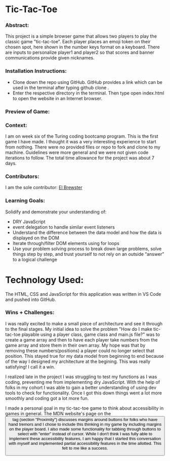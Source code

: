 # Tic-Tac-Toe
### Abstract:
This project is a simple browser game that allows two players to play the classic game "tic-tac-toe". Each player places an emoji token on their chosen spot, here shown in the number keys format on a keyboard. There are inputs to personalize player1 and player2 so that scores and banner communications provide given nicknames.

### Installation Instructions:
* Clone down the repo using GitHub. GitHub provides a link which can be used in the terminal after typing github clone <cloned link from GitHub>. 
* Enter the respective directory in the terminal. Then type open index.html to open the website in an Internet browser.​

### Preview of Game:

### Context:
I am on week six of the Turing coding bootcamp program. This is the first game I have made. I thought it was a very interesting experience to start from nothing. There were no provided files or repo to fork and clone to my machine. Guidelines were more general and we were not given code iterations to follow. The total time allowance for the project was about 7 days.

### Contributors:
I am the sole contributor:
[El Brewster](https://github.com/ElBrewster)

### Learning Goals:
Solidify and demonstrate your understanding of:
* DRY JavaScript
* event delegation to handle similar event listeners
* Understand the difference between the data model and how the data is displayed on the DOM
* Iterate through/filter DOM elements using for loops
* Use your problem solving process to break down large problems, solve things step by step, and trust yourself to not rely on an outside “answer” to a logical challenge

# Technology Used:
The HTML, CSS and JavaScript for this application was written in VS Code and pushed into GitHub.

### Wins + Challenges:
I was really excited to make a small piece of architecture and see it through to the final stages. My initial idea to solve the problem "How do I make tic-tac-toe playable using a player class, game class and main.js file?" was to create a game array and then to have each player take numbers from the game array and store them in their own array. My hope was that by removing these numbers(positions) a player could no longer select that position. This stayed true for my data model from beginning to end because of the way I designed my architecture at the begining. This was really satisfying! I call it a win.

I realized late in the project I was struggling to test my functions as I was coding, preventing me from implementing dry JavaScript. With the help of folks in my cohort I was able to gain a better understanding of using dev tools to check for functionality. Once I got this down things went a lot more smoothly and coding got a lot more fun.

I made a personal goal in my tic-tac-toe game to think about accessibility in games in general. The MDN website's page on the <button> tag (section "Proximity") discusses margins around buttons for folks who have hand tremors and I chose to include this thinking in my game by including margins on the player board. I also made some functionality for tabbing through buttons to select with "enter" instead of cursor. While I don't think I was fully able to implement these accessibility features, I am happy that I started this conversation with myself and implemented partial accessibility features in the time allotted. This felt to me like a success.

